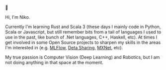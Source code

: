  👋 

Hi, I'm Niko. 

Currently I'm learning Rust and Scala 3 (these days I mainly code in Python, Scala or Javascript, but still remember bits from a tail of languages I used to use in the past, like bunch of .Net languages, C++, Haskell, etc). At times I get involved in some Open Source projects to sharpen my skills in the areas I'm interested in (e.g. [MLFlow](https://github.com/mlflow/mlflow), [Deta Sharing](https://github.com/delta-io/delta-sharing), [MXNet](https://github.com/apache/mxnet), etc).

My true passion is Computer Vision (Deep Learning) and Robotics, but I am not doing anything in that space at the moment.
